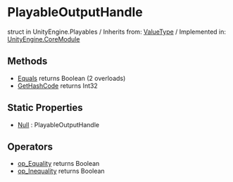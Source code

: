# PlayableOutputHandle
struct in UnityEngine.Playables
 / Inherits from: <a href="https://docs.unity3d.com/6000.2/Documentation/ScriptReference/ValueType.html">ValueType</a> / Implemented in: <a href="https://docs.unity3d.com/6000.2/Documentation/ScriptReference/UnityEngine.CoreModule.html">UnityEngine.CoreModule</a>

## Methods
- <a href="https://docs.unity3d.com/6000.2/Documentation/ScriptReference/PlayableOutputHandle.Equals.html">Equals</a> returns Boolean (2 overloads)
- <a href="https://docs.unity3d.com/6000.2/Documentation/ScriptReference/PlayableOutputHandle.GetHashCode.html">GetHashCode</a> returns Int32

## Static Properties
- <a href="https://docs.unity3d.com/6000.2/Documentation/ScriptReference/PlayableOutputHandle-Null.html">Null</a> : PlayableOutputHandle

## Operators
- <a href="https://docs.unity3d.com/6000.2/Documentation/ScriptReference/PlayableOutputHandle.op_Equality.html">op_Equality</a> returns Boolean
- <a href="https://docs.unity3d.com/6000.2/Documentation/ScriptReference/PlayableOutputHandle.op_Inequality.html">op_Inequality</a> returns Boolean
